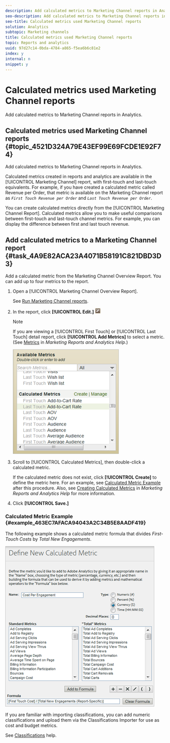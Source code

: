 ```yaml
---
description: Add calculated metrics to Marketing Channel reports in Analytics.
seo-description: Add calculated metrics to Marketing Channel reports in Analytics.
seo-title: Calculated metrics used Marketing Channel reports
solution: Analytics
subtopic: Marketing channels
title: Calculated metrics used Marketing Channel reports
topic: Reports and analytics
uuid: 97d27c14-0bda-4784-a865-f5ea6b6c81e2
index: y
internal: n
snippet: y
---
```


# Calculated metrics used Marketing Channel reports

Add calculated metrics to Marketing Channel reports in Analytics.

## Calculated metrics used Marketing Channel reports {#topic_4521D324A79E43EF99E69FCDE1E92F74}

Add calculated metrics to Marketing Channel reports in Analytics. 

Calculated metrics created in reports and analytics are available in the [!UICONTROL Marketing Channel] report, with first-touch and last-touch equivalents. For example, if you have created a calculated metric called Revenue per Order, that metric is available on the Marketing Channel report as *`First Touch Revenue per Order`* and *`Last Touch Revenue per Order`*.

You can create calculated metrics directly from the [!UICONTROL Marketing Channel Report]. Calculated metrics allow you to make useful comparisons between first-touch and last-touch channel metrics. For example, you can display the difference between first and last touch revenue. 

## Add calculated metrics to a Marketing Channel report {#task_4A9E82ACA23A4071B58191C821DBD3D3}

Add a calculated metric from the Marketing Channel Overview Report. You can add up to four metrics to the report.

1. Open a [!UICONTROL Marketing Channel Overview Report].

   See [Run Marketing Channel reports](../c-marketing-channels/t-reports-sc.md#task_AED9E5814809432AB00955CC54F80C84). 

1. In the report, click **[!UICONTROL Edit.]** ![](assets/metric_edit_icon.png)

   >[!NOTE]
   >
   >If you are viewing a [!UICONTROL First Touch] or [!UICONTROL Last Touch] detail report, click **[!UICONTROL Add Metrics]** to select a metric. (See [Metrics](https://marketing.adobe.com/resources/help/en_US/sc/user/index.html#Metrics) in *Marketing Reports and Analytics Help*.)

   ![](assets/add_calc_metric.png)

1. Scroll to [!UICONTROL Calculated Metrics], then double-click a calculated metric.

   If the calculated metric does not exist, click **[!UICONTROL Create]** to define the metric here. For an example, see [Calculated Metric Example](t_add_calculated.md#example_463EC7AFACA94043A2C34B5E8AADF419) after this procedure. Also, see [Creating Calculated Metrics](https://marketing.adobe.com/resources/help/en_US/sc/user/index.html#Creating%20Calculated%20Metrics) in *Marketing Reports and Analytics Help* for more information. 
1. Click **[!UICONTROL Save.]**

### Calculated Metric Example {#example_463EC7AFACA94043A2C34B5E8AADF419}

The following example shows a calculated metric formula that divides *First-Touch Costs* by *Total New Engagements*.

![](assets/define_new_metric.png)

If you are familiar with importing classifications, you can add numeric classifications and upload them via the Classifications Importer for use as cost and budget metrics.

See [Classifications](https://marketing.adobe.com/resources/help/en_US/reference/index.html?f=classifications) help. 
